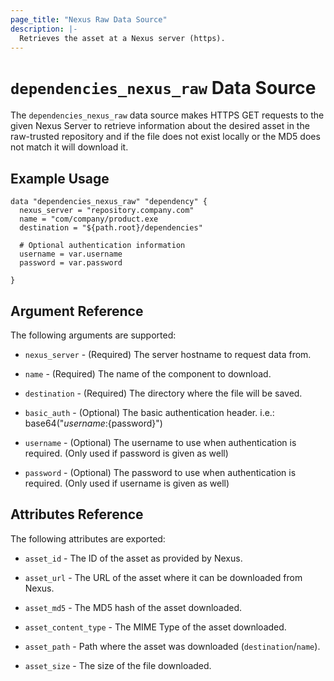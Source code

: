 ```yaml
---
page_title: "Nexus Raw Data Source"
description: |-
  Retrieves the asset at a Nexus server (https).
---
```


# `dependencies_nexus_raw` Data Source

The `dependencies_nexus_raw` data source makes HTTPS GET requests to the given Nexus Server to retrieve information about the desired asset in the raw-trusted repository and if the file does not exist locally or the MD5 does not match it will download it.

## Example Usage

```hcl
data "dependencies_nexus_raw" "dependency" {
  nexus_server = "repository.company.com"
  name = "com/company/product.exe
  destination = "${path.root}/dependencies"
  
  # Optional authentication information
  username = var.username
  password = var.password

}
```

## Argument Reference

The following arguments are supported:

* `nexus_server` - (Required) The server hostname to request data from.

* `name` - (Required) The name of the component to download.

* `destination` - (Required) The directory where the file will be saved.

* `basic_auth` - (Optional) The basic authentication header. i.e.: base64("${username}:${password}")

* `username` - (Optional) The username to use when authentication is required. (Only used if password is given as well)

* `password` - (Optional) The password to use when authentication is required. (Only used if username is given as well)

## Attributes Reference

The following attributes are exported:

* `asset_id` - The ID of the asset as provided by Nexus.

* `asset_url` - The URL of the asset where it can be downloaded from Nexus.

* `asset_md5` - The MD5 hash of the asset downloaded.

* `asset_content_type` - The MIME Type of the asset downloaded.

* `asset_path` - Path where the asset was downloaded (`destination`/`name`).

* `asset_size` - The size of the file downloaded.

